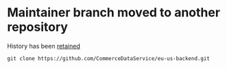 # Maintainer branch moved to another repository
History has been [retained](https://github.com/CommerceDataService/eu-us-backend/commits/maintaine)
```git
git clone https://github.com/CommerceDataService/eu-us-backend.git
```
